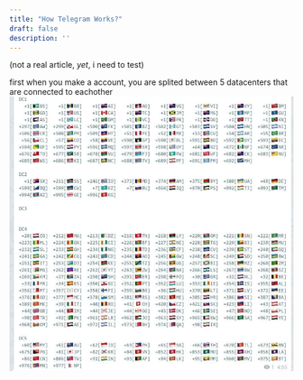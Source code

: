 ```yaml
---
title: "How Telegram Works?"
draft: false
description: ''
---
```


(not a real article, _yet_, i need to test)

first when you make a account, you are splited between 5 datacenters that are connected to eachother
![telegram date](/blogs/telegram/dc.webp/)
